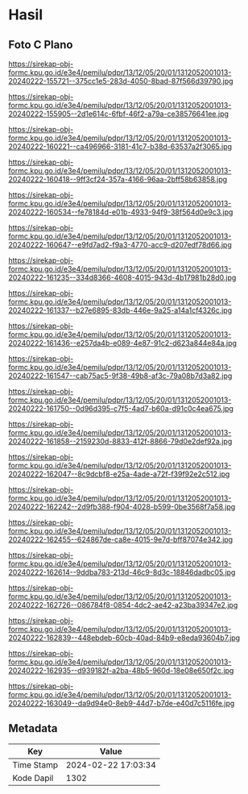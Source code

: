 # Hasil

## Foto C Plano

https://sirekap-obj-formc.kpu.go.id/e3e4/pemilu/pdpr/13/12/05/20/01/1312052001013-20240222-155721--375cc1e5-283d-4050-8bad-87f566d39790.jpg

https://sirekap-obj-formc.kpu.go.id/e3e4/pemilu/pdpr/13/12/05/20/01/1312052001013-20240222-155905--2d1e614c-6fbf-46f2-a79a-ce38576641ee.jpg

https://sirekap-obj-formc.kpu.go.id/e3e4/pemilu/pdpr/13/12/05/20/01/1312052001013-20240222-160221--ca496966-3181-41c7-b38d-63537a2f3065.jpg

https://sirekap-obj-formc.kpu.go.id/e3e4/pemilu/pdpr/13/12/05/20/01/1312052001013-20240222-160418--9ff3cf24-357a-4166-96aa-2bff58b63858.jpg

https://sirekap-obj-formc.kpu.go.id/e3e4/pemilu/pdpr/13/12/05/20/01/1312052001013-20240222-160534--fe78184d-e01b-4933-94f9-38f564d0e9c3.jpg

https://sirekap-obj-formc.kpu.go.id/e3e4/pemilu/pdpr/13/12/05/20/01/1312052001013-20240222-160647--e9fd7ad2-f9a3-4770-acc9-d207edf78d66.jpg

https://sirekap-obj-formc.kpu.go.id/e3e4/pemilu/pdpr/13/12/05/20/01/1312052001013-20240222-161235--334d8366-4608-4015-943d-4b17981b28d0.jpg

https://sirekap-obj-formc.kpu.go.id/e3e4/pemilu/pdpr/13/12/05/20/01/1312052001013-20240222-161337--b27e6895-83db-446e-9a25-a14a1cf4326c.jpg

https://sirekap-obj-formc.kpu.go.id/e3e4/pemilu/pdpr/13/12/05/20/01/1312052001013-20240222-161436--e257da4b-e089-4e87-91c2-d623a844e84a.jpg

https://sirekap-obj-formc.kpu.go.id/e3e4/pemilu/pdpr/13/12/05/20/01/1312052001013-20240222-161547--cab75ac5-9f38-49b8-af3c-79a08b7d3a82.jpg

https://sirekap-obj-formc.kpu.go.id/e3e4/pemilu/pdpr/13/12/05/20/01/1312052001013-20240222-161750--0d96d395-c7f5-4ad7-b60a-d91c0c4ea675.jpg

https://sirekap-obj-formc.kpu.go.id/e3e4/pemilu/pdpr/13/12/05/20/01/1312052001013-20240222-161858--2159230d-8833-412f-8866-79d0e2def92a.jpg

https://sirekap-obj-formc.kpu.go.id/e3e4/pemilu/pdpr/13/12/05/20/01/1312052001013-20240222-162047--8c9dcbf8-e25a-4ade-a72f-f39f92e2c512.jpg

https://sirekap-obj-formc.kpu.go.id/e3e4/pemilu/pdpr/13/12/05/20/01/1312052001013-20240222-162242--2d9fb388-f904-4028-b599-0be3568f7a58.jpg

https://sirekap-obj-formc.kpu.go.id/e3e4/pemilu/pdpr/13/12/05/20/01/1312052001013-20240222-162455--624867de-ca8e-4015-9e7d-bff87074e342.jpg

https://sirekap-obj-formc.kpu.go.id/e3e4/pemilu/pdpr/13/12/05/20/01/1312052001013-20240222-162614--9ddba783-213d-46c9-8d3c-18846dadbc05.jpg

https://sirekap-obj-formc.kpu.go.id/e3e4/pemilu/pdpr/13/12/05/20/01/1312052001013-20240222-162726--086784f8-0854-4dc2-ae42-a23ba39347e2.jpg

https://sirekap-obj-formc.kpu.go.id/e3e4/pemilu/pdpr/13/12/05/20/01/1312052001013-20240222-162839--448ebdeb-60cb-40ad-84b9-e8eda93604b7.jpg

https://sirekap-obj-formc.kpu.go.id/e3e4/pemilu/pdpr/13/12/05/20/01/1312052001013-20240222-162935--d939182f-a2ba-48b5-960d-18e08e650f2c.jpg

https://sirekap-obj-formc.kpu.go.id/e3e4/pemilu/pdpr/13/12/05/20/01/1312052001013-20240222-163049--da9d94e0-8eb9-44d7-b7de-e40d7c5116fe.jpg


## Metadata

| Key        | Value               |
| ---------- | ------------------- |
| Time Stamp | 2024-02-22 17:03:34 |
| Kode Dapil | 1302                |




